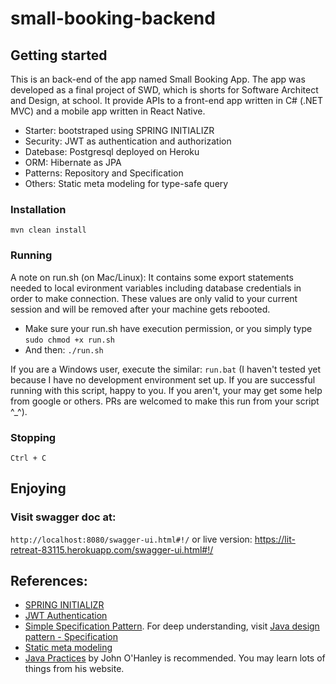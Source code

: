 # small-booking-backend

## Getting started

This is an back-end of the app named Small Booking App. The app was developed as a final project of SWD, which is shorts for Software Architect and Design, at school. It provide APIs to a front-end app written in C# (.NET MVC) and a mobile app written in React Native.

- Starter: bootstraped using SPRING INITIALIZR
- Security: JWT as authentication and authorization
- Datebase: Postgresql deployed on Heroku
- ORM: Hibernate as JPA
- Patterns: Repository and Specification
- Others: Static meta modeling for type-safe query


### Installation
```mvn clean install```

### Running
A note on run.sh (on Mac/Linux): It contains some export statements needed to local evironment variables including database credentials in order to make connection. These values are only valid to your current session and will be removed after your machine gets rebooted.
 - Make sure your run.sh have execution permission, or you simply type ```sudo chmod +x run.sh```
 - And then:
```./run.sh```

If you are a Windows user, execute the similar: ```run.bat``` (I haven't tested yet because I have no development environment set up. If you are successful running with this script, happy to you. If you aren't, your may get some help from google or others. PRs are welcomed to make this run from your script ^_^).

### Stopping
```Ctrl + C```

## Enjoying

### Visit swagger doc at:
```http://localhost:8080/swagger-ui.html#!/``` or live version: https://lit-retreat-83115.herokuapp.com/swagger-ui.html#!/

## References:

- [SPRING INITIALIZR](https://start.spring.io/)
- [JWT Authentication](https://auth0.com/blog/implementing-jwt-authentication-on-spring-boot/)
- [Simple Specification Pattern](http://www.baeldung.com/rest-api-search-language-spring-data-specifications). For deep understanding, visit [Java design pattern - Specification](https://github.com/iluwatar/java-design-patterns/tree/master/specification)
- [Static meta modeling](https://docs.oracle.com/javaee/6/tutorial/doc/gjiup.html)
- [Java Practices](http://www.javapractices.com/) by John O'Hanley is recommended. You may learn lots of things from his website.

